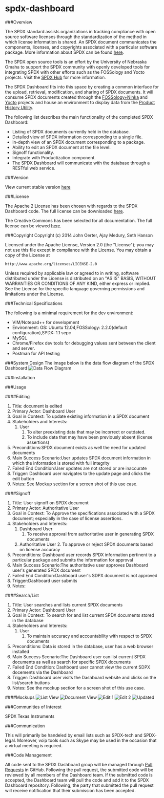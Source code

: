 spdx-dashboard
==============

###Overview

The SPDX standard assists organizations in tracking compliance with open source software licenses through the standardization of the method in which license information is shared. An SPDX document communicates the components, licenses, and copyrights associated with a particular software package. More information about SPDX can be found [here](http://spdx.org/about-spdx/what-is-spdx).

The SPDX open source tools is an effort by the University of Nebraska Omaha to support the SPDX community with openly developed tools for integrating SPDX with other efforts such as the FOSSology and Yocto projects. Visit the [SPDX Hub](http://spdxhub.ist.unomaha.edu/) for more information.

The SPDX Dashboard fits into this space by creating a common interface for the upload, retrieval, modification, and sharing of SPDX documents. It will consume SPDX documents created through the [FOSSology+Ninka](https://github.com/ryanv09/ninkology) and [Yocto](https://github.com/chaughawout/Poky/) projects and house an environment to display data from the [Product History Utility](https://github.com/zwmcfarland/ProductHistoryUtility).

The following list describes the main functionality of the completed SPDX Dashboard:
* Listing of SPDX documents currently held in the database.
* Detailed view of  SPDX information corresponding to a single file.
* In-depth view of an SPDX document corresponding to a package.
* Ability to edit an SPDX document at the file level.
* Signoff functionality.
* Integrate with Productization component.
* The SPDX Dashboard will communicate with the database through a RESTful web service.

###Version

View current stable version [here](http://spdxdev.ist.unomaha.edu/spdx-dashboard/ "SPDX Dashboard")

###License

The Apache 2 License has been chosen with regards to the SPDX Dashboard code. The full license can be downloaded [here](http://joerter.github.io/spdx-dashboard/LICENSE).

The Creative Commons has been selected for all documentation. The full license can be viewed [here](http://creativecommons.org/licenses/by/4.0/legalcode).

###Copyright
Copyright (c) 2014 John Oerter, Ajay Medury, Seth Hanson

Licensed under the Apache License, Version 2.0 (the "License");
you may not use this file except in compliance with the License.
You may obtain a copy of the License at


    http://www.apache.org/licenses/LICENSE-2.0


Unless required by applicable law or agreed to in writing, software
distributed under the License is distributed on an "AS IS" BASIS,
WITHOUT WARRANTIES OR CONDITIONS OF ANY KIND, either express or implied.
See the License for the specific language governing permissions and
limitations under the License.

###Technical Specifications

The following is a minimal requirement for the dev environment:
* VIM/Notepad++ for development
* Environment: OS: Ubuntu 12.04,FOSSology: 2.2.0(default configuration),SPDX: 1.1 sepc
* MySQL
* Chrome/Firefox dev tools for debugging values sent between the client and server.
* Postman for API testing
 
###System Design
The image below is the data flow diagram of the SPDX Dashboard 
![Data Flow Diagram](https://github.com/joerter/spdx-dashboard/tree/master/img/dfd.jpg)

###Installation

###Usage

####Editing
 1. Title: document is edited
 2. Primary Actor: Dashboard User
 3. Goal in Context: To update existing information in a SPDX document
 4. Stakeholders and Interests:
	1. User
		1. To alter preexisting data that may be incorrect or outdated.
		2. To include data that may have been previously absent (license assertions)
 5. Preconditions:SPDX document exists as well the need for updated documents
 6. Main Success Scenario:User updates SPDX document information in which the information is stored with full integrity
 7. Failed End Condition:User updates are not stored or are inaccurate 
 8. Trigger: Dashboard user navigates to the update page and clicks the edit button
 9. Notes: See Mockup section for a screen shot of this use case.
 

	
####Signoff
1. Title: User signoff on SPDX document
2. Primary Actor: Authoritative User
3. Goal in Context: To Approve the specifications associated with a SPDX document; especially in the case of license assertions.
4. Stakeholders and Interests:
	1. Dashboard User
		1. To receive approval from authoritative user in generating SPDX documents
	2. Authoritative User 
	 	2. To approve or reject SPDX documents based on license accuracy
5. Preconditions: Dashboard user records SPDX information pertinent to a particular package and submits the information for approval
6. Main Success Scenario:The authoritative user approves Dashboard user's generated SPDX document
7. Failed End Condition:Dashboard user's SDPX document is not approved
8. Trigger:Dashboard user submits 
9. Notes:

####Search/List
1. Title: User searches and lists current SPDX documents 
2. Primary Actor: Dashboard User
3. Goal in Context: To search for and list current SPDX documents stored in the database
4. Stakeholders and Interests:
	1. User
		1. To maintain accuracy and accountability with respect to SPDX documents
5. Preconditions: Data is stored in the database, user has a web browser installed
6. Main Success Scenario:The Dashboard user can list current SPDX documents as well as search for specific SPDX documents
7. Failed End Condition: Dashboard user cannot view the current SDPX docements via the Dashboard
8. Trigger: Dashboard user visits the Dashboard website and clicks on the list/search buttons
9. Notes: See the mockup section for a screen shot of this use case.

####Mockups
![List View](https://github.com/joerter/spdx-dashboard/tree/master/img/listview.png)
![Document View](https://github.com/joerter/spdx-dashboard/tree/master/img/docview.png)
![Edit 1](https://github.com/joerter/spdx-dashboard/tree/master/imgedit1.png)
![Edit 2](https://github.com/joerter/spdx-dashboard/tree/master/imgedit2.png)
![Updated](https://github.com/joerter/spdx-dashboard/tree/master/imgupdatedview.png)

###Communities of Interest

SPDX
Texas Instruments

###Communication

This will primarily be handeled by email lists such as SPDX-tech and SPDX-legal. Moreover, voip tools such as Skype may be used in the occasion that a virtual meeting is required.

###Code Management

All code sent to the SPDX Dashboard group will be managed through [Pull Requests](https://help.github.com/articles/using-pull-requests) in GitHub.  Following the pull request, the submitted code will be reviewed by all members of the Dashboard team. If the submitted code is accepted, the Dashboard team will pull the code and add it to the SPDX Dashboard repository. Following, the party that submitted the pull request will receive notification that their submission has been accepted.
